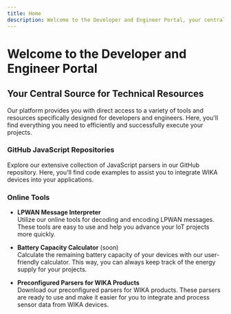 ```yaml
---
title: Home
description: Welcome to the Developer and Engineer Portal, your central source for technical resources, GitHub repositories, online tools, and preconfigured parsers for WIKA products.
---
```


# Welcome to the Developer and Engineer Portal

## Your Central Source for Technical Resources

Our platform provides you with direct access to a variety of tools and resources specifically designed for developers and engineers. Here, you'll find everything you need to efficiently and successfully execute your projects.

### GitHub JavaScript Repositories

Explore our extensive collection of JavaScript parsers in our GitHub repository. Here, you'll find code examples to assist you to integrate WIKA devices into your applications.

### Online Tools

- **LPWAN Message Interpreter**  
  Utilize our online tools for decoding and encoding LPWAN messages. These tools are easy to use and help you advance your IoT projects more quickly.

- **Battery Capacity Calculator** (soon)  
  Calculate the remaining battery capacity of your devices with our user-friendly calculator. This way, you can always keep track of the energy supply for your projects.

- **Preconfigured Parsers for WIKA Products**  
  Download our preconfigured parsers for WIKA products. These parsers are ready to use and make it easier for you to integrate and process sensor data from WIKA devices.
